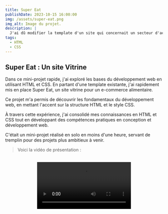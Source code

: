 ```yaml
---
title: Super Eat
publishDate: 2023-10-15 16:00:00
img: /assets/super-eat.png
img_alt: Image du projet.
description: |
  J'ai dû modifier la template d'un site qui concernait un secteur d'activité précis en un site qui concernait la nourriture.
tags:
  - HTML
  - CSS
---
```

## Super Eat : Un site Vitrine

Dans ce mini-projet rapide, j'ai exploré les bases du développement web en utilisant HTML et CSS. En partant d'une template existante, j'ai rapidement mis en place Super Eat, un site vitrine pour un e-commerce alimentaire.

Ce projet m'a permis de découvrir les fondamentaux du développement web, en mettant l'accent sur la structure HTML et le style CSS.

À travers cette expérience, j'ai consolidé mes connaissances en HTML et CSS tout en développant des compétences pratiques en conception et développement web. 

C'était un mini-projet réalisé en solo en moins d'une heure, servant de tremplin pour des projets plus ambitieux à venir.

> Voici la vidéo de présentation :
<p> <p>
<br>


<video controls style="display: block; margin: 0 auto; max-width: 100%;">
  <source src="/assets/super-eat-video.mp4" type="video/mp4">
  Your browser does not support the video tag.
</video>
